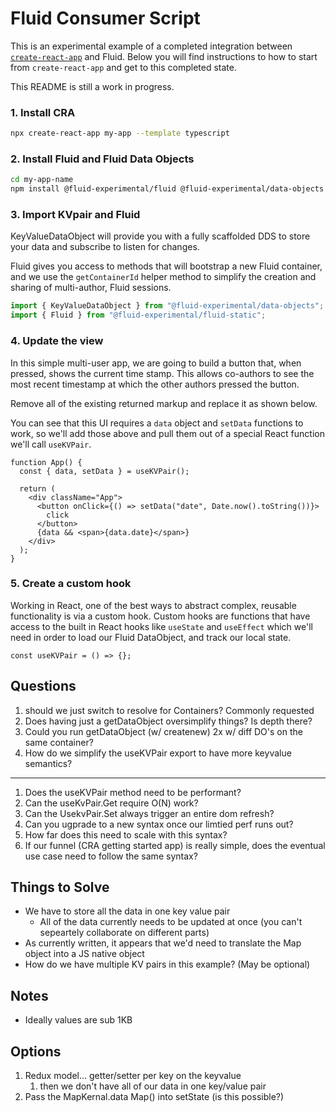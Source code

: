 # Fluid Consumer Script
This is an experimental example of a completed integration between [`create-react-app`](https://create-react-app.dev/) and Fluid. Below you will find instructions to how to start from `create-react-app` and get to this completed state.

This README is still a work in progress.

### 1. Install CRA

```bash
npx create-react-app my-app --template typescript
```

### 2. Install Fluid and Fluid Data Objects

```bash
cd my-app-name
npm install @fluid-experimental/fluid @fluid-experimental/data-objects
```

### 3. Import KVpair and Fluid

KeyValueDataObject will provide you with a fully scaffolded DDS to store your data and subscribe to listen for changes.

Fluid gives you access to methods that will bootstrap a new Fluid container, and we use the `getContainerId` helper method to simplify the creation and sharing of multi-author, Fluid sessions.

```js
import { KeyValueDataObject } from "@fluid-experimental/data-objects";
import { Fluid } from "@fluid-experimental/fluid-static";
```

### 4. Update the view

In this simple multi-user app, we are going to build a button that, when pressed, shows the current time stamp. This allows co-authors to see the most recent timestamp at which the other authors pressed the button.

Remove all of the existing returned markup and replace it as shown below.

You can see that this UI requires a `data` object and `setData` functions to work, so we'll add those above and pull them out of a special React function we'll call `useKVPair`.

```tsx
function App() {
  const { data, setData } = useKVPair();

  return (
    <div className="App">
      <button onClick={() => setData("date", Date.now().toString())}>
        click
      </button>
      {data && <span>{data.date}</span>}
    </div>
  );
}
```

### 5. Create a custom hook

Working in React, one of the best ways to abstract complex, reusable functionality is via a custom hook. Custom hooks are functions that have access to the built in React hooks like `useState` and `useEffect` which we'll need in order to load our Fluid DataObject, and track our local state.

```tsx
const useKVPair = () => {};
```

## Questions

1. should we just switch to resolve for Containers? Commonly requested
2. Does having just a getDataObject oversimplify things? Is depth there?
3. Could you run getDataObject (w/ createnew) 2x w/ diff DO's on the same container?
4. How do we simplify the useKVPair export to have more keyvalue semantics?

---

1. Does the useKVPair method need to be performant?
2. Can the useKvPair.Get require O(N) work?
3. Can the UsekvPair.Set always trigger an entire dom refresh?
4. Can you ugprade to a new syntax once our limtied perf runs out?
5. How far does this need to scale with this syntax?
6. If our funnel (CRA getting started app) is really simple, does the eventual use case need to follow the same syntax?

## Things to Solve

- We have to store all the data in one key value pair
  - All of the data currently needs to be updated at once (you can't sepeartely collaborate on different parts)
- As currently written, it appears that we'd need to translate the Map object into a JS native object
- How do we have multiple KV pairs in this example? (May be optional)

## Notes

- Ideally values are sub 1KB

## Options

1. Redux model... getter/setter per key on the keyvalue
   1. then we don't have all of our data in one key/value pair
2. Pass the MapKernal.data Map() into setState (is this possible?)

